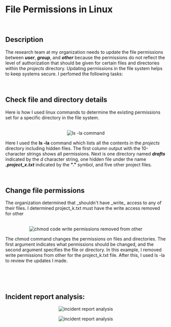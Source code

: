 # File Permissions in Linux
<br />
<h2>Description</h2> 

The research team at my organization needs to update the file permissions between _**user**_, _**group**_, and _**other**_ because the permissions do not reflect the level of authorization that should be given for certain files and directories within the _projects_ directory. Updating permissions in the file system helps to keep systems secure. I perfomed the following tasks:

<br />

 <h2>Check file and directory details</h2>
Here is how I used linux commands to determine the existing permissions set for a specific directory in the file system. 

<p align="center">
  <br />
<img src= "https://i.imgur.com/fNSPNvi.png[/img]" alt="ls -la command"/>

Here I used the **ls -la** command which lists all the contents in the _projects_ directory including hidden files.  The first column output with the 10-character strings shows all permissions. Next is one directory named ***drafts*** indicated by the _d_ character string, one hidden file under the name ***.project_x.txt*** indicated by the **"."** symbol, and five other project files. 

<br />

<h2>Change file permissions</h2>
The organization determined that 
_shouldn't have _write_ access to any of their files. I determined project_k.txt must have the write access removed for other 
<br />
<p align="center">
  <br />
<img src= "https://i.imgur.com/8NuhF24.png[/img]" alt="chmod code write permissions removed from other"/>

 The chmod command changes the permissions on files and directories. The first argument indicates what permissions should be changed, and the second argument specifies the file or directory. In this example, I removed write permissions from other for the project_k.txt file. After this, I used ls -la to review the updates I made.


 <br />
<p align="center">
  <br />
<h2>Incident report analysis:</h2>
<p align="center">
<img src="https://i.imgur.com/QyKLcQA.png[/img]" alt="incident report analysis"/>

<p align="center">
    <img src="https://i.imgur.com/VskWBIt.png[/img]" alt="incident report analysis"/>
<br />
<br />
